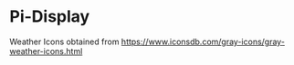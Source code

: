 # Pi-Display



Weather Icons obtained from
https://www.iconsdb.com/gray-icons/gray-weather-icons.html